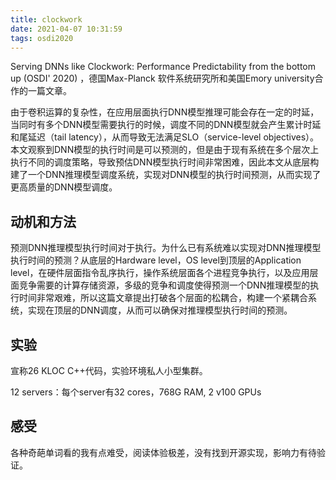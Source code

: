 ```yaml
---
title: clockwork
date: 2021-04-07 10:31:59
tags: osdi2020
---
```

Serving DNNs like Clockwork: Performance Predictability from the bottom up (OSDI' 2020) ，德国Max-Planck 软件系统研究所和美国Emory university合作的一篇文章。

由于卷积运算的复杂性，在应用层面执行DNN模型推理可能会存在一定的时延，当同时有多个DNN模型需要执行的时候，调度不同的DNN模型就会产生累计时延和尾延迟（tail latency），从而导致无法满足SLO（service-level objectives）。本文观察到DNN模型的执行时间是可以预测的，但是由于现有系统在多个层次上执行不同的调度策略，导致预估DNN模型执行时间非常困难，因此本文从底层构建了一个DNN推理模型调度系统，实现对DNN模型的执行时间预测，从而实现了更高质量的DNN模型调度。

<!-- more -->

## 动机和方法

预测DNN推理模型执行时间对于执行。为什么已有系统难以实现对DNN推理模型执行时间的预测？从底层的Hardware level，OS level到顶层的Application level，在硬件层面指令乱序执行，操作系统层面各个进程竞争执行，以及应用层面竞争需要的计算存储资源，多级的竞争和调度使得预测一个DNN推理模型的执行时间非常艰难，所以这篇文章提出打破各个层面的松耦合，构建一个紧耦合系统，实现在顶层的DNN调度，从而可以确保对推理模型执行时间的预测。

## 实验

宣称26 KLOC C++代码，实验环境私人小型集群。

12 servers：每个server有32 cores，768G RAM,  2 v100 GPUs

## 感受

各种奇葩单词看的我有点难受，阅读体验极差，没有找到开源实现，影响力有待验证。
